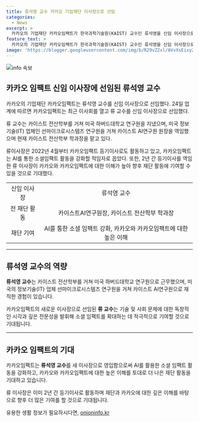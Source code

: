 ```yaml
---
title: 류석영 교수 카카오 기업재단 이사장으로 선임
categories:
  - News
excerpt: >
  카카오의 기업재단 카카오임팩트가 한국과학기술원(KAIST) 교수인 류석영을 신임 이사장으로 선임했다. 류 교수는 AI를 통한 소셜 임팩트 활동을 강화할 적임자로 평가받았으며, 카카오와 카카오임팩트에 대한 높은 이해도와 경험을 갖추고 있다. 카카오임팩트는 그동안 AI분야에서 활발한 활동을 펼치고 있는 류 교수를 적임자로 선정한 것으로 보인다.
feature_text: >
  카카오의 기업재단 카카오임팩트가 한국과학기술원(KAIST) 교수인 류석영을 신임 이사장으로 선임했다. 류 교수는 AI를 통한 소셜 임팩트 활동을 강화할 적임자로 평가받았으며, 카카오와 카카오임팩트에 대한 높은 이해도와 경험을 갖추고 있다. 카카오임팩트는 그동안 AI분야에서 활발한 활동을 펼치고 있는 류 교수를 적임자로 선정한 것으로 보인다.
image: 'https://blogger.googleusercontent.com/img/b/R29vZ2xl/AVvXsEixyZcFfHzMRdzZMjFBmAUKJYCLCGyLL1o632UiGVXcaFdKo_bkvkuCioo0uUKlGfBVcT3P84aROyZIXSBEx3Aw5nCQ3pTgDom1WDC4m8eifvWiAmWEEVb4x6G_l8C0QH225ldMjyaFvpxGEBGNO37VmDTDMHGhJPq73UglMfDca1-0aw/s1600/blogspot.png'
---
```


<p><img src="https://blogger.googleusercontent.com/img/b/R29vZ2xl/AVvXsEixyZcFfHzMRdzZMjFBmAUKJYCLCGyLL1o632UiGVXcaFdKo_bkvkuCioo0uUKlGfBVcT3P84aROyZIXSBEx3Aw5nCQ3pTgDom1WDC4m8eifvWiAmWEEVb4x6G_l8C0QH225ldMjyaFvpxGEBGNO37VmDTDMHGhJPq73UglMfDca1-0aw/s1600/blogspot.png" alt="info 속보" /></p>

<h2 data-ke-size="size26">카카오 임팩트 신임 이사장에 선임된 류석영 교수</h2>

<p data-ke-size="size16">카카오의 기업재단 카카오임팩트는 류석영 교수를 신임 이사장으로 선임했다. 24일 업계에 따르면 카카오임팩트는 최근 이사회를 열고 류 교수를 신임 이사장으로 선임했다.</p>

<p data-ke-size="size16">류 교수는 카이스트 전산학부를 거쳐 미국 하버드대학교 연구원을 지냈으며, 미국 정보기술(IT) 업체인 선마이크로시스템즈 연구원을 거쳐 카이스트 AI연구원 원장을 역임했으며 현재 카이스트 전산학부 학과장을 맡고 있다.</p>

<p data-ke-size="size16">류이사장은 2022년 4월부터 카카오임팩트 등기이사로도 활동하고 있고, 카카오임팩트는 AI를 통한 소셜임팩트 활동을 강화할 적임자로 꼽았다. 또한, 2년 간 등기이사를 역임한 류 이사장이 카카오와 카카오임팩트에 대한 이해가 높아 향후 재단 활동에 기여할 수 있을 것으로 기대했다.</p>

<table>
  <tbody>
    <tr>
      <td style="text-align: center;">신임 이사장</td>
      <td style="text-align: center;">류석영 교수</td>
    </tr>
    <tr>
      <td style="text-align: center;">전 재단 활동</td>
      <td style="text-align: center;">카이스트AI연구원장, 카이스트 전산학부 학과장</td>
    </tr>
    <tr>
      <td style="text-align: center;">재단 기여</td>
      <td style="text-align: center;">AI를 통한 소셜 임팩트 강화, 카카오와 카카오임팩트에 대한 높은 이해</td>
    </tr>
  </tbody>
</table>

<hr>

<h2 data-ke-size="size26">류석영 교수의 역량</h2>

<p data-ke-size="size16"><b>류석영 교수</b>는 카이스트 전산학부를 거쳐 미국 하버드대학교 연구원으로 근무했으며, 미국의 정보기술(IT) 업체 선마이크로시스템즈 연구원을 거쳐 카이스트 AI연구원으로 재직한 경험이 있습니다.</p>

<p data-ke-size="size16">카카오임팩트의 새로운 이사장으로 선임된 <b>류 교수</b>는 기술 및 사회 문제에 대한 독창적인 시각과 깊은 전문성을 발휘해 소셜 임팩트를 확대하는 데 적극적으로 기여할 것으로 기대됩니다.</p>

<hr>

<h2 data-ke-size="size26">카카오 임팩트의 기대</h2>

<p data-ke-size="size16">카카오임팩트는 <b>류석영 교수</b>를 새 이사장으로 영입함으로써 AI를 활용한 소셜 임팩트 활동을 강화하고, 카카오와 카카오임팩트에 대한 높은 이해를 토대로 더 나은 재단 활동을 기대하고 있습니다.</p>

<p data-ke-size="size16">류 이사장은 이미 2년 간 등기이사로 활동하며 재단과 카카오에 대한 깊은 이해를 바탕으로 향후 더 많은 기여를 할 것으로 기대됩니다.</p>
유용한 생활 정보가 필요하시다면, <a href="https://onioninfo.kr" rel="dofollow">onioninfo.kr</a>


